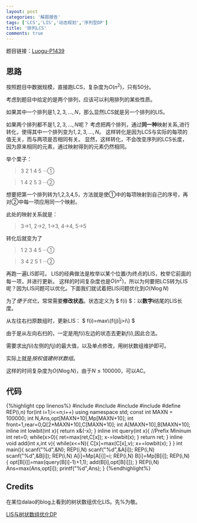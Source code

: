 ```yaml
---
layout: post
categories: '解题报告'
tags: ['LCS','LIS','动态规划','序列型DP']
title: '排列LCS'
comments: true
---
```


题目链接：[Luogu-P1439][1]

## 思路

按照题目中数据规模，直接跑LCS，复杂度为$O(n^2)$，只有50分。

考虑到题目中给定的是两个排列，应该可以利用排列的某些性质。

如果其中一个排列是$1,2,3,...,N$，那么显然LCS就是另一个排列的LIS。
<!--more-->
如果两个排列都不是$1,2,3,...,N$呢？
考虑把两个排列，通过**同一种**映射关系,进行转化，使得其中一个排列变为$1,2,3,...,N$。
这样转化是因为LCS与实际的每项的值无关，而与两项是否相同有关。
显然，这样转化，不会改变序列的LCS长度，因为原来相同的元素，通过映射得到的元素仍然相同。

举个栗子：

> 3 2 1 4 5 ···①

> 1 4 2 5 3 ···②

想要把第一个排列转为1,2,3,4,5，方法就是使①中的每项映射到自己的序号，再对②中每一项应用同一个映射。

此处的映射关系就是：
> 3->1, 2->2, 1->3, 4->4, 5->5

转化后就变为了

> 1 2 3 4 5 ···①

> 3 4 2 5 1 ···②

再跑一遍LIS即可。
LIS的经典做法是枚举以某个位置$i$为终点的LIS，枚举它前面的每一项，并进行更新。
这样的时间复杂度也是$O(n^2)$，所以为何要把LCS转为LIS呢？因为LIS问题可以优化。下面我们就试着把LIS问题优化到$O(N \log N)$

为了*便于优化*，常常需要**修改状态**。状态定义为 $ f(i) $：以**数字i**结尾的LIS长度。

从左往右扫原数组时，更新LIS：
$ f(i)=max\\\{f(j)|j>i\\\} $

由于是从左向右扫的，一定是用$f(i)$左边的状态去更新$f(i)$,因此合法。

需要求出$f(i)$左侧的$f(j)$的最大值，以及单点修改，用树状数组维护即可。 

实际上就是*按权值建树状数组*。

这样的时间复杂度为$O(N \log N)$，由于$N \leq 100000$，可以AC。

## 代码

{%highlight cpp linenos%}
#include <cstdio>
#include <cstdlib>
#include <algorithm>
#include <utility>
#define REP(i,n) for(int i=1;i<=n;i++)
using namespace std;
const int MAXN = 100000;
int N,Ans,opt[MAXN+10],Mp[MAXN+10];
int front=1,rear=0,Q[2*MAXN+10],C[MAXN+10];
int A[MAXN+10],B[MAXN+10];
inline int lowbit(int x){
	return x&(-x);
}
inline int query(int x){ //Prefix Mininum
	int ret=0;
	while(x>0){
		ret=max(ret,C[x]);
		x-=lowbit(x);
	}
	return ret;
}
inline void add(int x,int v){
	while(x<=N){
		C[x]=max(C[x],v);
		x+=lowbit(x);
	}
}
int main(){
	scanf("%d",&N);
	REP(i,N) scanf("%d",&A[i]);
	REP(i,N) scanf("%d",&B[i]);
	REP(i,N) A[i]=Mp[A[i]]=i;
	REP(i,N) B[i]=Mp[B[i]];
	REP(i,N){
		opt[B[i]]=max(query(B[i]-1)+1,1);
		add(B[i],opt[B[i]]);
	}
	REP(i,N) Ans=max(Ans,opt[i]);
	printf("%d",Ans);
}
{%endhighlight%}

## Credits

在某位dalao的blog上看到的树状数组优化LIS。先%为敬。

[LIS与树状数组优化DP][2]

 [1]:https://www.luogu.org/problem/show?pid=1439
 [2]:http://www.cnblogs.com/liu-runda/p/6193690.html